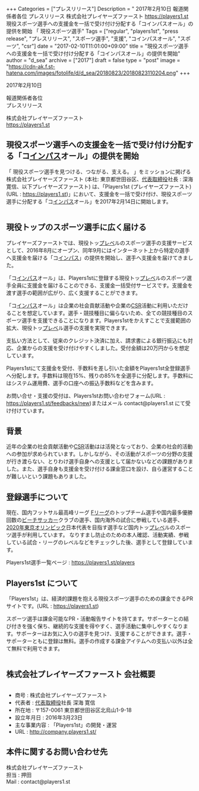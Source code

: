 +++
Categories = ["プレスリリース"]
Description = " 2017年2月10日  報道関係者各位 プレスリリース  株式会社プレイヤーズファースト https://players1.st  現役スポーツ選手への支援金を一括で受け付け分配する「コインパスオール」の提供を開始  「 現役スポーツ選手"
Tags = ["regular", "players1st", "press release", "プレスリリース", "スポーツ選手", "支援", "コインパスオール", "スポーツ", "csr"]
date = "2017-02-10T11:01:00+09:00"
title = "現役スポーツ選手への支援金を一括で受け付け分配する「コインパスオール」の提供を開始"
author = "d_sea"
archive = ["2017"]
draft = false
type = "post"
image = "https://cdn-ak.f.st-hatena.com/images/fotolife/d/d_sea/20180823/20180823110204.png"
+++

<body>
<p>2017年2月10日</p>


<p>報道関係者各位<br>プレスリリース</p>


<p>株式会社プレイヤーズファースト<br><a href="https://players1.st">https://players1.st</a></p>


<h2>現役スポーツ選手への支援金を一括で受け付け分配する「コ<a class="keyword" href="http://d.hatena.ne.jp/keyword/%A5%A4%A5%F3%A5%D1%A5%B9">インパス</a>オール」の提供を開始</h2>


<p>「 現役スポーツ選手を見つける、つながる、支える。 」をミッションに掲げる株式会社プレイヤーズファースト (本社: 東京都世田谷区、<a class="keyword" href="http://d.hatena.ne.jp/keyword/%C2%E5%C9%BD%BC%E8%C4%F9%CC%F2">代表取締役</a>社長 : 深海 寛信、以下プレイヤーズファースト) は、「Players1st (プレイヤーズファースト) (URL : <a href="https://players1.st">https://players1.st</a>)」において、支援金を一括で受け付け、現役スポーツ選手に分配する「コ<a class="keyword" href="http://d.hatena.ne.jp/keyword/%A5%A4%A5%F3%A5%D1%A5%B9">インパス</a>オール」を2017年2月14日に開始します。</p>


<p><figure data-orig-width="534" data-orig-height="534" class="tmblr-full"><img src="https://cdn-ak.f.st-hatena.com/images/fotolife/d/d_sea/20180823/20180823110204.png" data-orig-width="534" data-orig-height="534" alt=""></figure></p>
<h2>現役トップのスポーツ選手に広く届ける</h2>
<p>プレイヤーズファーストでは、現役トッ<a class="keyword" href="http://d.hatena.ne.jp/keyword/%A5%D7%A5%EC%A5%D9">プレベ</a>ルのスポーツ選手の支援サービスとして、2016年8月にオープン、同年9月にはインターネット上から特定の選手へ支援金を届ける「コ<a class="keyword" href="http://d.hatena.ne.jp/keyword/%A5%A4%A5%F3%A5%D1%A5%B9">インパス</a>」の提供を開始し、選手へ支援金を届けてきました。</p>
<p>「コ<a class="keyword" href="http://d.hatena.ne.jp/keyword/%A5%A4%A5%F3%A5%D1%A5%B9">インパス</a>オール」は、Players1stに登録する現役トッ<a class="keyword" href="http://d.hatena.ne.jp/keyword/%A5%D7%A5%EC%A5%D9">プレベ</a>ルのスポーツ選手全員に支援金を届けることのできる、支援金一括受付サービスです。支援金を渡す選手の範囲が広がり、広く支援することができます。</p>
<p>「コ<a class="keyword" href="http://d.hatena.ne.jp/keyword/%A5%A4%A5%F3%A5%D1%A5%B9">インパス</a>オール」は企業の社会貢献活動や企業の<a class="keyword" href="http://d.hatena.ne.jp/keyword/CSR">CSR</a>活動に利用いただけることを想定しています。選手・競技種目に偏らないため、全ての競技種目のスポーツ選手を支援できることになります。Players1stをかえすことで支援範囲の拡大、現役トッ<a class="keyword" href="http://d.hatena.ne.jp/keyword/%A5%D7%A5%EC%A5%D9">プレベ</a>ル選手の支援を実現できます。</p>
<p>支払い方法として、従来のクレジット決済に加え、請求書による銀行振込にも対応、企業からの支援を受け付けやすくしました。受付金額は20万円からを想定しています。</p>
<p>Players1stにて支援金を受付、手数料を差し引いた金額をPlayers1st全登録選手へ分配します。手数料は現在15%、残りの85%を全選手に分配します。手数料にはシステム運用費、選手の口座への振込手数料などを含みます。</p>
<p>お問い合せ・支援の受付は、Players1stお問い合わせフォーム(URL : <a href="https://players1.st/feedbacks/new">https://players1.st/feedbacks/new</a>)またはメール contact@players1.st にて受け付けています。</p>
<h2>背景</h2>
<p>近年の企業の社会貢献活動や<a class="keyword" href="http://d.hatena.ne.jp/keyword/CSR">CSR</a>活動はは活発となっており、企業の社会的活動への参加が求められています。しかしながら、その活動がスポーツの分野の支援が行き渡らない、とりわけ選手自身への支援として届かないなどの課題がありました。また、選手自身も支援金を受け付ける課金窓口を設け、自ら運営することが難しいという課題もありました。</p>
<h2>登録選手について</h2>
<p>現在、国内フットサル最高峰リーグ <a class="keyword" href="http://d.hatena.ne.jp/keyword/F%A5%EA%A1%BC%A5%B0">Fリーグ</a>のトップチーム選手や国内最多優勝回数の<a class="keyword" href="http://d.hatena.ne.jp/keyword/%A5%D3%A1%BC%A5%C1%A5%B5%A5%C3%A5%AB%A1%BC">ビーチサッカー</a>クラブの選手、国内海外の試合に参戦している選手、<a class="keyword" href="http://d.hatena.ne.jp/keyword/2020%C7%AF%C5%EC%B5%FE%A5%AA%A5%EA%A5%F3%A5%D4%A5%C3%A5%AF">2020年東京オリンピック</a>日本代表を目指す選手など国内トッ<a class="keyword" href="http://d.hatena.ne.jp/keyword/%A5%D7%A5%EC%A5%D9">プレベ</a>ルのスポーツ選手が利用しています。
なりすまし防止のための本人確認、活動実績、参戦している試合・リーグのレベルなどをチェックした後、選手として登録しています。</p>
<p>Players1st選手一覧ページ : <a href="https://players1.st/players">https://players1.st/players</a></p>
<h2>Players1st について</h2>
<p>「Players1st」は、経済的課題を抱える現役スポーツ選手のための課金できるPRサイトです。(URL : <a href="https://players1.st">https://players1.st</a>)</p>
<p>スポーツ選手は課金可能なPR・活動報告サイトを持てます。サポーターとの結び付きを強く保ち、継続的な支援を得やすく、選手活動に集中しやすくなります。サポーターはお気に入りの選手を見つけ、支援することができます。選手・サポーターともに登録は無料。選手の作成する課金アイテムへの支払い以外は全て無料で利用できます。</p>
<figure data-orig-width="1024" data-orig-height="417" class="tmblr-full"><img src="https://cdn-ak.f.st-hatena.com/images/fotolife/d/d_sea/20180823/20180823111012.jpg" data-orig-width="1024" data-orig-height="417" alt=""></figure><h2>株式会社プレイヤーズファースト 会社概要</h2>
<figure data-orig-width="512" data-orig-height="174" class="tmblr-full"><img src="https://cdn-ak.f.st-hatena.com/images/fotolife/d/d_sea/20180823/20180823111138.png" data-orig-width="512" data-orig-height="174" alt=""></figure><ul>
<li>商号 : 株式会社プレイヤーズファースト</li>
<li>代表者 : <a class="keyword" href="http://d.hatena.ne.jp/keyword/%C2%E5%C9%BD%BC%E8%C4%F9%CC%F2">代表取締役</a>社長 深海 寛信</li>
<li>所在地 : 〒157-0061 東京都世田谷区北烏山1-9-18</li>
<li>設立年月日 : 2016年3月23日</li>
<li>主な事業内容 : 「Players1st」の開発・運営</li>
<li>URL : <a href="http://company.players1.st/">http://company.players1.st/</a>
</li>
</ul>
<h2>本件に関するお問い合わせ先</h2>
<p>株式会社プレイヤーズファースト<br>担当 : 押田<br>
Mail : contact@players1.st</p>
</body>
